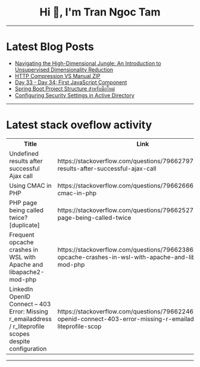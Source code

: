 <h1 align="center">Hi 👋, I'm Tran Ngoc Tam</h1>

---

# Latest Blog Posts 
<!-- BLOG-POST-LIST:START -->
- [Navigating the High-Dimensional Jungle: An Introduction to Unsupervised Dimensionality Reduction](https://dev.to/dev_patel_35864ca1db6093c/navigating-the-high-dimensional-jungle-an-introduction-to-unsupervised-dimensionality-reduction-1bh4)
- [HTTP Compression VS Manual ZIP](https://dev.to/ilumin/http-compression-vs-manual-zip-31lo)
- [Day 33 - Day 34: First JavaScript Component](https://dev.to/edwardcjianken/day-33-day-34-first-javascript-component-e22)
- [Spring Boot Project Structure สำหรับมือใหม่](https://dev.to/cinderellan/spring-boot-project-structure-samhrabmuueaihm-2bi2)
- [Configuring Security Settings in Active Directory](https://dev.to/lotanna_obianefo/configuring-security-settings-in-active-directory-15fo)
<!-- BLOG-POST-LIST:END -->

---

# Latest stack oveflow activity
<table>
  <tr><th>Title</th><th>Link</th></tr>
  <!-- STACKOVERFLOW:START --><tr><td>Undefined results after successful Ajax call</td><td>https://stackoverflow.com/questions/79662797/undefined-results-after-successful-ajax-call</td></tr><tr><td>Using CMAC in PHP</td><td>https://stackoverflow.com/questions/79662666/using-cmac-in-php</td></tr><tr><td>PHP page being called twice? [duplicate]</td><td>https://stackoverflow.com/questions/79662527/php-page-being-called-twice</td></tr><tr><td>Frequent opcache crashes in WSL with Apache and libapache2-mod-php</td><td>https://stackoverflow.com/questions/79662386/frequent-opcache-crashes-in-wsl-with-apache-and-libapache2-mod-php</td></tr><tr><td>LinkedIn OpenID Connect – 403 Error: Missing r_emailaddress / r_liteprofile scopes despite configuration</td><td>https://stackoverflow.com/questions/79662246/linkedin-openid-connect-403-error-missing-r-emailaddress-r-liteprofile-scop</td></tr><!-- STACKOVERFLOW:END -->
</table>

---


